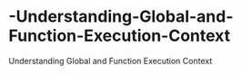 # -Understanding-Global-and-Function-Execution-Context
 Understanding Global and Function Execution Context
